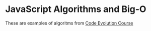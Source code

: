 # JavaScript Algorithms and Big-O

These are examples of algoritms from [Code Evolution Course](https://www.youtube.com/watch?v=coqQwbDezUA&list=PLC3y8-rFHvwiRYB4-HHKHblh3_bQNJTMa&pp=iAQB)
